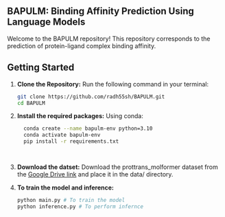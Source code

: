 ## BAPULM: Binding Affinity Prediction Using Language Models

Welcome to the BAPULM repository! This repository corresponds to the prediction of protein-ligand complex binding affinity.

## Getting Started

1. **Clone the Repository:**
    Run the following command in your terminal:

   ```bash
   git clone https://github.com/radh55sh/BAPULM.git
   cd BAPULM
2. **Install the required packages:**
   Using conda:
   ```bash
     conda create --name bapulm-env python=3.10
     conda activate bapulm-env
     pip install -r requirements.txt

  
4. **Download the datset:**
    Download the prottrans_molformer dataset from the [Google Drive link](https://drive.google.com/drive/folders/1i0KSzvdWZDxd4417_DYIEAIq2i8Gik-Q) and place it in the data/ directory.
   
5. **To train the model and inference:**
     ```bash
     python main.py # To train the model
     python inference.py # To perform infernce 
   
